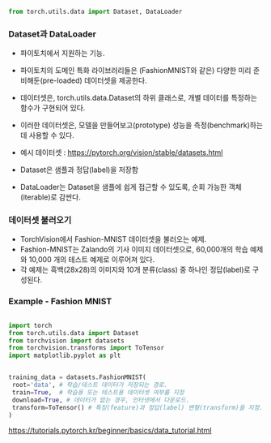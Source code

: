 

```python
from torch.utils.data import Dataset, DataLoader
```

### Dataset과 DataLoader 

- 파이토치에서 지원하는 기능.
- 파이토치의 도메인 특화 라이브러리들은 (FashionMNIST와 같은) 다양한 미리 준비해둔(pre-loaded) 데이터셋을 제공한다.
- 데이터셋은, torch.utils.data.Dataset의 하위 클래스로, 개별 데이터를 특정하는 함수가 구현되어 있다.
- 이러한 데이터셋은, 모델을 만들어보고(prototype) 성능을 측정(benchmark)하는 데 사용할 수 있다.
- 예시 데이터셋 : https://pytorch.org/vision/stable/datasets.html
 

- Dataset은 샘플과 정답(label)을 저장함
- DataLoader는 Dataset을 샘플에 쉽게 접근할 수 있도록, 순회 가능한 객체(iterable)로 감싼다.

### 데이터셋 불러오기 
- TorchVision에서 Fashion-MNIST 데이터셋을 불러오는 예제.
- Fashion-MNIST는 Zalando의 기사 이미지 데이터셋으로, 60,000개의 학습 예제와 10,000 개의 테스트 예제로 이루어져 있다.
- 각 예제는 흑백(28x28)의 이미지와 10개 분류(class) 중 하나인 정답(label)로 구성된다.


### Example - Fashion MNIST 

```python

import torch
from torch.utils.data import Dataset
from torchvision import datasets
from torchvision.transforms import ToTensor
import matplotlib.pyplot as plt


training_data = datasets.FashionMNIST(
 root='data', # 학습/테스트 데이터가 저장되는 경로.
 train=True,  # 학습용 또는 테스트용 데이터셋 여부를 지정 
 download=True, # 데이터가 없는 경우, 인터넷에서 다운로드.
 transform=ToTensor() # 특징(feature)과 정답(label) 변형(transform)을 지정.
)

```




https://tutorials.pytorch.kr/beginner/basics/data_tutorial.html
